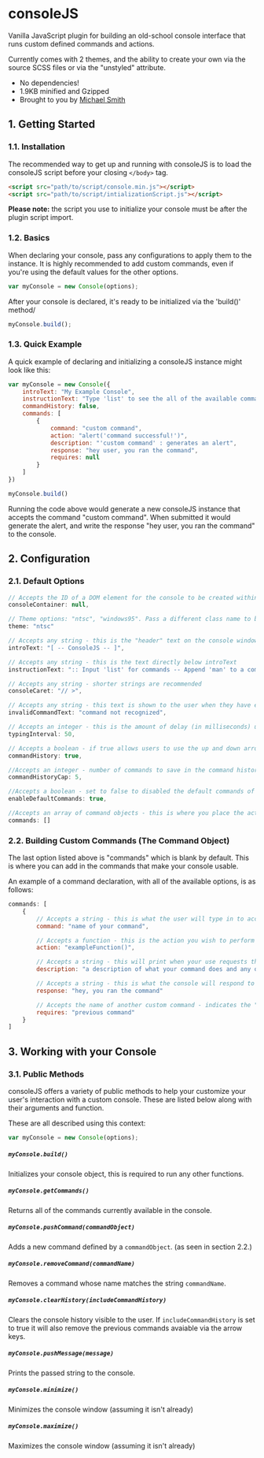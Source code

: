 # consoleJS
Vanilla JavaScript plugin for building an old-school console interface that runs custom defined commands and actions.

Currently comes with 2 themes, and the ability to create your own via the source SCSS files or via the "unstyled" attribute.

- No dependencies!
- 1.9KB minified and Gzipped
- Brought to you by [Michael Smith](http://www.eightnine.co/smith)

## 1. Getting Started

### 1.1. Installation

The recommended way to get up and running with consoleJS is to load the consoleJS script before your closing `</body>` tag.

```html
<script src="path/to/script/console.min.js"></script>
<script src="path/to/script/intializationScript.js"></script>
```

**Please note:** the script you use to initialize your console must be after the plugin script import.

### 1.2. Basics

When declaring your console, pass any configurations to apply them to the instance. It is highly recommended to add custom commands, even if you're using the default values for the other options.

```js
var myConsole = new Console(options);
```

After your console is declared, it's ready to be initialized via the 'build()' method/

```js
myConsole.build();
```

### 1.3. Quick Example

A quick example of declaring and initializing a consoleJS instance might look like this:

```js
var myConsole = new Console({
	introText: "My Example Console",
	instructionText: "Type 'list' to see the all of the available commands",
	commandHistory: false,
	commands: [
		{
			command: "custom command",
			action: "alert('command successful!')",
			description: "'custom command' : generates an alert",
			response: "hey user, you ran the command",
			requires: null
		}
	]
})

myConsole.build()
```

Running the code above would generate a new consoleJS instance that accepts the command "custom command". When submitted it would generate the alert, and write the response "hey user, you ran the command" to the console.



## 2. Configuration

### 2.1. Default Options
```js
// Accepts the ID of a DOM element for the console to be created within, if 'null' appends console to the document's body
consoleContainer: null,

// Theme options: "ntsc", "windows95". Pass a different class name to build your own theme or pass "unstyled" to remove all default styling
theme: "ntsc"

// Accepts any string - this is the "header" text on the console window
introText: "[ -- ConsoleJS -- ]",

// Accepts any string - this is the text directly below introText
instructionText: ":: Input 'list' for commands -- Append 'man' to a command for description ::",

// Accepts any string - shorter strings are recommended
consoleCaret: "// >",

// Accepts any string - this text is shown to the user when they have entered an invalid command
invalidCommandText: "command not recognized",

// Accepts an integer - this is the amount of delay (in milliseconds) used when typing responses to the user
typingInterval: 50,

// Accepts a boolean - if true allows users to use the up and down arrow keys to select previously inputted commands
commandHistory: true,

//Accepts an integer - number of commands to save in the command history (only useful if commandHistory is true)
commandHistoryCap: 5,

//Accepts a boolean - set to false to disabled the default commands of "list", "minimize", and "maximize"
enableDefaultCommands: true,

//Accepts an array of command objects - this is where you place the actions and commands of your console
commands: []

```

### 2.2. Building Custom Commands (The Command Object)

The last option listed above is "commands" which is blank by default. This is where you can add in the commands that make your console usable.

An example of a command declaration, with all of the available options, is as follows:

```js
commands: [
	{
		// Accepts a string - this is what the user will type in to access your command
		command: "name of your command",

		// Accepts a function - this is the action you wish to perform when the user runs the command
		action: "exampleFunction()",

		// Accepts a string - this will print when your use requests the man page for this command
		description: "a description of what your command does and any other useful information",

		// Accepts a string - this is what the console will respond to the user with - leave blank for no response
		response: "hey, you ran the command"

		// Accepts the name of another custom command - indicates the "requires" command must be run prior to running this command
		requires: "previous command"
	}
]
```

## 3. Working with your Console

### 3.1. Public Methods

consoleJS offers a variety of public methods to help your customize your user's interaction with a custom console. These are listed below along with their arguments and function.

These are all described using this context:
```js
var myConsole = new Console(options);
```

##### `myConsole.build()`

Initializes your console object, this is required to run any other functions.

##### `myConsole.getCommands()`

Returns all of the commands currently available in the console.

##### `myConsole.pushCommand(commandObject)`

Adds a new command defined by a `commandObject`. (as seen in section 2.2.)

##### `myConsole.removeCommand(commandName)`

Removes a command whose name matches the string `commandName`.

##### `myConsole.clearHistory(includeCommandHistory)`

Clears the console history visible to the user. If `includeCommandHistory` is set to true it will also remove the previous commands avaiable via the arrow keys.

##### `myConsole.pushMessage(message)`

Prints the passed string to the console.

##### `myConsole.minimize()`

Minimizes the console window (assuming it isn't already)

##### `myConsole.maximize()`

Maximizes the console window (assuming it isn't already)
